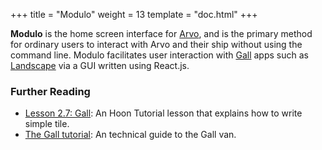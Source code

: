 +++
title = "Modulo"
weight = 13
template = "doc.html"
+++

**Modulo** is the home screen interface for [Arvo](../arvo), and is the primary method for ordinary users to interact with Arvo and their ship without using the command line. Modulo facilitates user interaction with [Gall](../gall) apps such as [Landscape](../landscape) via a GUI written using React.js.

### Further Reading

- [Lesson 2.7: Gall](@/docs/tutorials/hoon/gall.md): An Hoon Tutorial lesson that explains how to write simple tile.
- [The Gall tutorial](@/docs/tutorials/arvo/gall.md): An technical guide to the Gall van.
